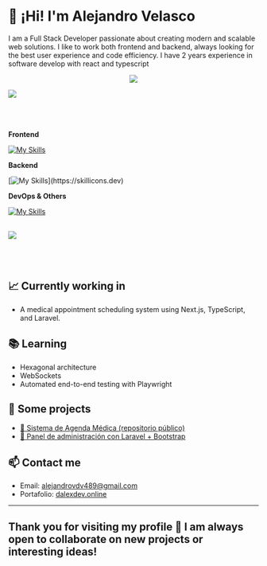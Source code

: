
# 👋 ¡Hi! I'm Alejandro Velasco

I am a  Full Stack Developer  passionate about creating modern and scalable web solutions. I like to work both frontend and backend, always looking for the best user experience and code efficiency.
I have 2 years experience in software develop with react and typescript

<p align="center">
  <a href="https://github.com/DenverCoder1/readme-typing-svg"><img src="https://readme-typing-svg.herokuapp.com?font=Time+New+Roman&color=cyan&size=25&center=true&vCenter=true&width=600&height=100&lines=+Full+Stack+Developer,;engineering+student+software,;<3"></a>
</p>




  <img src="https://user-images.githubusercontent.com/73097560/115834477-dbab4500-a447-11eb-908a-139a6edaec5c.gif"><br><br>
  <br><br>


**Frontend**


[![My Skills](https://skillicons.dev/icons?i=js,html,css,nextjs,angular,react,sass,tailwind,vue)](https://skillicons.dev)



**Backend**


[![My Skills](https://skillicons.dev/icons?i=java,php,ts,js,express,laravel,fastapi,prisma,postgres,mysql,)](https://skillicons.dev)

**DevOps & Others**


  [![My Skills](https://skillicons.dev/icons?i=docker,git,github,postman)](https://skillicons.dev)
<br><br>


<img src="https://user-images.githubusercontent.com/73097560/115834477-dbab4500-a447-11eb-908a-139a6edaec5c.gif"><br><br>
  <br><br>



 ## 📈 Currently working in
- A medical appointment scheduling system using Next.js, TypeScript, and Laravel.




## 📚 Learning
- Hexagonal architecture
- WebSockets
- Automated end-to-end testing with Playwright

## 🧰 Some projects
- [🔗 Sistema de Agenda Médica (repositorio público)](https://github.com/AlejoDV-a/MediDash)
- [🔗 Panel de administración con Laravel + Bootstrap](https://github.com/AlejoDV-a/Agenda_citas)

## 📫 Contact me
- Email: alejandrovdv489@gmail.com
- Portafolio: [dalexdev.online](https://dalexdev.online)

---

 ## Thank you for visiting my profile 🚀 I am always open to collaborate on new projects or interesting ideas!


